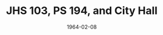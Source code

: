--- 
title: JHS 103, PS 194, and City Hall 
layout: "tc-single"
hasContentInGallery: true
date: 1964-02-08
--- 
